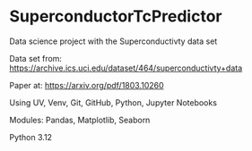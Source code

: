 # SuperconductorTcPredictor

Data science project with the Superconductivty data set

Data set from: https://archive.ics.uci.edu/dataset/464/superconductivty+data

Paper at: https://arxiv.org/pdf/1803.10260

Using UV, Venv, Git, GitHub, Python, Jupyter Notebooks

Modules: Pandas, Matplotlib, Seaborn

Python 3.12


